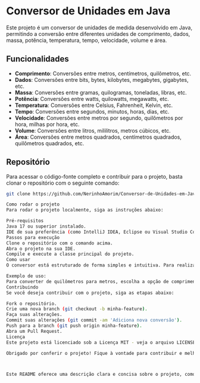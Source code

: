 # Conversor de Unidades em Java

Este projeto é um conversor de unidades de medida desenvolvido em Java, permitindo a conversão entre diferentes unidades de comprimento, dados, massa, potência, temperatura, tempo, velocidade, volume e área. 

## Funcionalidades

- **Comprimento**: Conversões entre metros, centímetros, quilômetros, etc.
- **Dados**: Conversões entre bits, bytes, kilobytes, megabytes, gigabytes, etc.
- **Massa**: Conversões entre gramas, quilogramas, toneladas, libras, etc.
- **Potência**: Conversões entre watts, quilowatts, megawatts, etc.
- **Temperatura**: Conversões entre Celsius, Fahrenheit, Kelvin, etc.
- **Tempo**: Conversões entre segundos, minutos, horas, dias, etc.
- **Velocidade**: Conversões entre metros por segundo, quilômetros por hora, milhas por hora, etc.
- **Volume**: Conversões entre litros, mililitros, metros cúbicos, etc.
- **Área**: Conversões entre metros quadrados, centímetros quadrados, quilômetros quadrados, etc.

## Repositório

Para acessar o código-fonte completo e contribuir para o projeto, basta clonar o repositório com o seguinte comando:

```bash
git clone https://github.com/NerinhoAmorim/Conversor-de-Unidades-em-Java.git

Como rodar o projeto
Para rodar o projeto localmente, siga as instruções abaixo:

Pré-requisitos
Java 17 ou superior instalado.
IDE de sua preferência (como IntelliJ IDEA, Eclipse ou Visual Studio Code).
Passos para execução
Clone o repositório com o comando acima.
Abra o projeto na sua IDE.
Compile e execute a classe principal do projeto.
Como usar
O conversor está estruturado de forma simples e intuitiva. Para realizar uma conversão, basta chamar o método adequado para a unidade que você deseja converter. O programa possui um menu interativo para selecionar a categoria de unidades e as opções de conversão.

Exemplo de uso:
Para converter de quilômetros para metros, escolha a opção de comprimento, selecione "quilômetro" como unidade de origem e "metro" como unidade de destino.
Contribuindo
Se você deseja contribuir com o projeto, siga as etapas abaixo:

Fork o repositório.
Crie uma nova branch (git checkout -b minha-feature).
Faça suas alterações.
Commit suas alterações (git commit -am 'Adiciona nova conversão').
Push para a branch (git push origin minha-feature).
Abra um Pull Request.
Licença
Este projeto está licenciado sob a Licença MIT - veja o arquivo LICENSE para mais detalhes.

Obrigado por conferir o projeto! Fique à vontade para contribuir e melhorar este conversor de unidades.



Este README oferece uma descrição clara e concisa sobre o projeto, como usá-lo, como contribuir e detalhes sobre a licença. Se precisar de ajustes, me avise!
